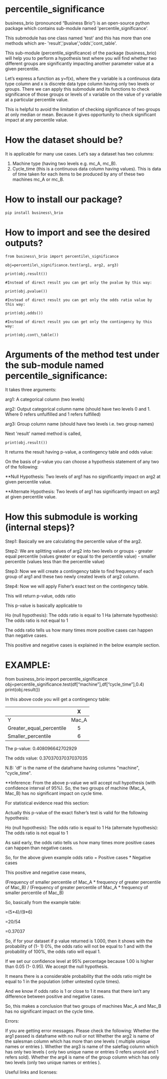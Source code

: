 # percentile\_significance

business\_brio (pronounced “Business Brio”) is an open-source python package which contains sub-module named 'percentile\_significance'.

This submodule has one class named 'test' and this has more than one methods which are- 'result','pvalue','odds','cont\_table'.

This sub-module (percentile\_significance) of the package (business\_brio) will help you to perform a hypothesis test where you will find whether two different groups are significantly impacting another parameter value at a given percentile.

Let’s express a function as y=f(x), where the y variable is a continuous data type column and x is discrete data type column having only two levels or groups. There we can apply this submodule and its functions to check significance of those groups or levels of x variable on the value of y variable at a particular percentile value.

This is helpful to avoid the limitation of checking significance of two groups at only median or mean. Because it gives opportunity to check significant impact at any percentile value.

# How the dataset should be?

It is applicable for many use cases. Let’s say a dataset has two columns:

1. Machine type (having two levels  e.g. mc\_A, mc\_B).
1. Cycle\_time (this is a continuous data column having values). This is data of time taken for each items to be produced by any of these two machines mc\_A or mc\_B.

# How to install our package?

```
pip install business\_brio
```

# How to import and see the desired outputs?

```
from business\_brio import percentile\_significance

obj=percentile\_significance.test(arg1, arg2, arg3)

print(obj.result())

#Instead of direct result you can get only the pvalue by this way:

print(obj.pvalue())

#Instead of direct result you can get only the odds ratio value by this way:

print(obj.odds())

#Instead of direct result you can get only the contingency by this way:

print(obj.cont\_table())

```


# Arguments of the method test under the sub-module named percentile\_significance:

It takes three arguments:

arg1: A categorical column (two levels)

arg2: Output categorical column name (should have two levels 0 and 1. Where 0 refers unfulfilled and 1 refers fulfilled)

arg3: Group column name (should have two levels i.e. two group names)

Next 'result' named method is called,
```
print(obj.result())
```
It returns the result having p-value, a contingency table and odds value:


On the basis of p-value you can choose a hypothesis statement of any two of the following:

**Null Hypothesis: Two levels of arg1 has no significantly impact on arg2 at given percentile value.

**Alternate Hypothesis: Two levels of arg1 has significantly impact on arg2 at given percentile value.


# How this submodule is working (internal steps)?

Step1: Basically we are calculating the percentile value of the arg2.

Step2: We are splitting values of arg2 into two levels or groups
       \- greater equal percentile (values greater or equal to the percentile value) 
       \- smaller percentile (values less than the percentile value) 

Step3: Now we will create a contingency table to find frequency of each group of arg1 and these two newly created levels of arg2 column.

Step4: Now we will apply Fisher’s exact test on the contingency table.

This will return p-value, odds ratio

This p-value is basically applicable to 

Ho (null hypothesis): The odds ratio is equal to 1
Ha (alternate hypothesis): The odds ratio is not equal to 1

The odds ratio tells us how many times more positive cases can happen than negative cases.

This positive and negative cases is explained in the below example section.



# EXAMPLE:

from business\_brio import percentile\_significance
obj=percentile\_significance.test(df[“machine”],df[“cycle\_time”],0.4)
print(obj.result())


In this above code you will get a contingency table:

||X|
| :- | :-: |
|Y|Mac\_A|Mac\_B|
|Greater\_equal\_percentile|5|9|
|Smaller\_percentile|6|4|

The p-value: 0.408096642702929

The odds value: 0.37037037037037035

N.B: 'df' is the name of the dataframe having columns "machine", "cycle\_time".

**Inference:
From the above p-value we will accept null hypothesis (with confidence interval of 95%).
So, the two groups of machine (Mac\_A, Mac\_B) has no significant impact on cycle time.


For statistical evidence read this section:

Actually this p-value of the exact fisher’s test is valid for the following hypothesis:

Ho (null hypothesis): The odds ratio is equal to 1
Ha (alternate hypothesis): The odds ratio is not equal to 1

As said early, the odds ratio tells us how many times more positive cases can happen than negative cases. 

So, for the above given example odds ratio = Positive cases * Negative cases

This positive and negative case means,

(Frequency of smaller percentile of Mac_A * frequency of greater percentile of Mac_B) / (Frequency of greater percentile of Mac_A * frequency of smaller percentile of Mac_B)


So, basically from the example table:

=(5\*4)/(9\*6)

=20/54

=0.37037


So, if for your dataset if p value returned is 1.000, then it shows with the probability of (1- 1) 0%, the odds ratio will not be equal to 1 and with the probability of 100%, the odds ratio will equal 1. 

If we set our confidence level at 95% percentage because 1.00 is higher than 0.05 (1- 0.95). We accept the null hypothesis. 

It means there is a considerable probability that the odds ratio might be equal to 1 in the population (other untested cycle times). 

And we know if odds ratio is 1 or close to 1 it means that there isn’t any difference between positive and negative cases.

So, this makes a conclusion that two groups of machines Mac\_A and Mac\_B has no significant impact on the cycle time. 

Errors:

If you are getting error messages. Please check the following: Whether the arg1 passed is dataframe with no null or not Whether the arg2 is name of the salesman column which has more than one levels ( multiple unique names or entries ). Whether the arg3 is name of the saleflag column which has only two levels ( only two unique name or entries 0 refers unsold and 1 refers sold). Whether the arg4 is name of the group column which has only two levels (only two unique names or entries ).

Useful links and licenses:
